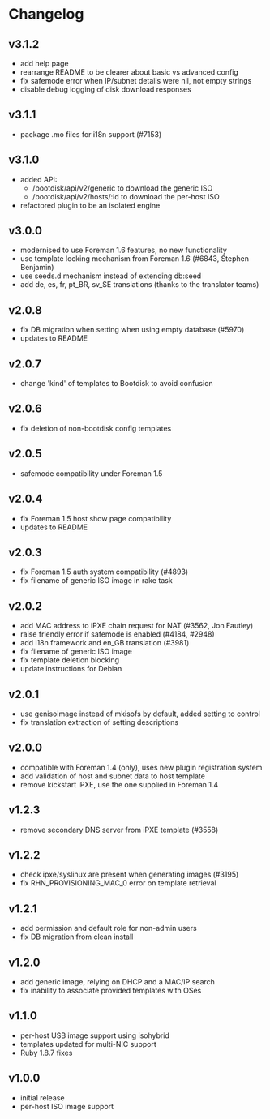 # Changelog

## v3.1.2
* add help page
* rearrange README to be clearer about basic vs advanced config
* fix safemode error when IP/subnet details were nil, not empty strings
* disable debug logging of disk download responses

## v3.1.1
* package .mo files for i18n support (#7153)

## v3.1.0
* added API:
    * /bootdisk/api/v2/generic to download the generic ISO
    * /bootdisk/api/v2/hosts/:id to download the per-host ISO
* refactored plugin to be an isolated engine

## v3.0.0
* modernised to use Foreman 1.6 features, no new functionality
* use template locking mechanism from Foreman 1.6 (#6843, Stephen Benjamin)
* use seeds.d mechanism instead of extending db:seed
* add de, es, fr, pt_BR, sv_SE translations (thanks to the translator teams)

## v2.0.8
* fix DB migration when setting when using empty database (#5970)
* updates to README

## v2.0.7
* change 'kind' of templates to Bootdisk to avoid confusion

## v2.0.6
* fix deletion of non-bootdisk config templates

## v2.0.5
* safemode compatibility under Foreman 1.5

## v2.0.4
* fix Foreman 1.5 host show page compatibility
* updates to README

## v2.0.3
* fix Foreman 1.5 auth system compatibility (#4893)
* fix filename of generic ISO image in rake task

## v2.0.2
* add MAC address to iPXE chain request for NAT (#3562, Jon Fautley)
* raise friendly error if safemode is enabled (#4184, #2948)
* add i18n framework and en_GB translation (#3981)
* fix filename of generic ISO image
* fix template deletion blocking
* update instructions for Debian

## v2.0.1
* use genisoimage instead of mkisofs by default, added setting to control
* fix translation extraction of setting descriptions

## v2.0.0
* compatible with Foreman 1.4 (only), uses new plugin registration system
* add validation of host and subnet data to host template
* remove kickstart iPXE, use the one supplied in Foreman 1.4

## v1.2.3
* remove secondary DNS server from iPXE template (#3558)

## v1.2.2
* check ipxe/syslinux are present when generating images (#3195)
* fix RHN_PROVISIONING_MAC_0 error on template retrieval

## v1.2.1
* add permission and default role for non-admin users
* fix DB migration from clean install

## v1.2.0
* add generic image, relying on DHCP and a MAC/IP search
* fix inability to associate provided templates with OSes

## v1.1.0
* per-host USB image support using isohybrid
* templates updated for multi-NIC support
* Ruby 1.8.7 fixes

## v1.0.0
* initial release
* per-host ISO image support
